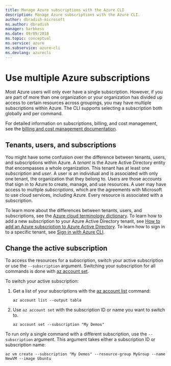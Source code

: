 ```yaml
---
title: Manage Azure subscriptions with the Azure CLI
description: Manage Azure subscriptions with the Azure CLI.
author: dbradish-microsoft
ms.author: dbradish
manager: barbkess
ms.date: 09/09/2018
ms.topic: conceptual
ms.service: azure
ms.subservice: azure-cli
ms.devlang: azurecli
---
```


# Use multiple Azure subscriptions

Most Azure users will only ever have a single subscription. However, if you are part of more than one organization or your organization has
divided up access to certain resources across groupings, you may have multiple subscriptions within Azure. The CLI supports selecting a subscription
both globally and per command.

For detailed information on subscriptions, billing, and cost management, see the [billing and cost management documentation](/azure/billing/).

## Tenants, users, and subscriptions

You might have some confusion over the difference between tenants, users, and subscriptions within Azure. A _tenant_ is the Azure Active Directory
entity that encompasses a whole organization. This tenant has at least one _subscription_ and _user_. A user is an individual and is associated
with only one tenant, the organization that they belong to. Users are those accounts that sign in to Azure to create, manage, and use resources.
A user may have access to multiple _subscriptions_, which are the agreements with Microsoft to use cloud services, including Azure. Every resource
is associated with a subscription.

To learn more about the differences between tenants, users, and subscriptions, see the
[Azure cloud terminology dictionary](/azure/azure-glossary-cloud-terminology).  To learn how to add a new subscription to your Azure Active
Directory tenant, see
[How to add an Azure subscription to Azure Active Directory](/azure/active-directory/active-directory-how-subscriptions-associated-directory).
To learn how to sign in to a specific tenant, see [Sign in with Azure CLI](/cli/azure/authenticate-azure-cli).

## Change the active subscription

To access the resources for a subscription, switch your active subscription or use the `--subscription` argument. Switching your subscription
for all commands is done with [az account set](/cli/azure/account#az-account-set).

To switch your active subscription:

1. Get a list of your subscriptions with the [az account list](/cli/azure/account#az-account-list) command:

    ```azurecli-interactive
    az account list --output table
    ```
2. Use `az account set` with the subscription ID or name you want to switch to.

    ```azurecli-interactive
    az account set --subscription "My Demos"
    ```

To run only a single command with a different subscription, use the `--subscription` argument. This argument takes either a subscription ID or subscription name:

```azurecli-interactive
az vm create --subscription "My Demos" --resource-group MyGroup --name NewVM --image Ubuntu
```
